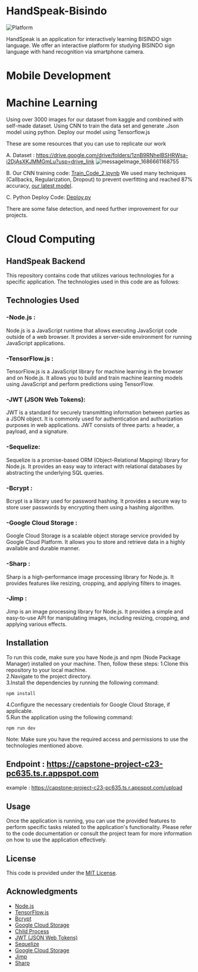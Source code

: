 # HandSpeak-Bisindo
![Platform](https://img.shields.io/badge/platform-Android-green.svg)

HandSpeak is an application for interactively learning BISINDO sign language. 
We offer an interactive platform for studying BISINDO sign language with hand recognition via smartphone camera.
 
 
# Mobile Development



# Machine Learning
Using over 3000 images for our dataset from kaggle and combined with self-made dataset.
Using CNN to train the data set and generate .Json model using python.
Deploy our model using Tensorflow.js 

These are some resources that you can use to replicate our work

A. Dataset : https://drive.google.com/drive/folders/1znB9RNheIBSHRWsa-i2DjAsXKJMMGmLu?usp=drive_link
![messageImage_1686661168755](https://github.com/HandSpeak-Bisindo/ML/assets/119036482/20ce2c82-e81c-44a2-96b1-84c8495a9136)

B. Our CNN training code: [Train_Code_2.ipynb](https://github.com/HandSpeak-Bisindo/ML/blob/main/Train_Code_2.ipynb)
We used many techniques (Callbacks, Regularization, Dropout) to prevent overfitting and reached 87% accuracy, [our latest model](https://github.com/HandSpeak-Bisindo/ML/tree/main/model).

C. Python Deploy Code: [Deploy.py](https://github.com/HandSpeak-Bisindo/ML/blob/main/Deploy.py)


There are some false detection, and need further improvement for our projects.

# Cloud Computing
## HandSpeak Backend
This repository contains code that utilizes various technologies for a specific application. The technologies used in this code are as follows:

## Technologies Used
### -Node.js : 
Node.js is a JavaScript runtime that allows executing JavaScript code outside of a web browser. It provides a server-side environment for running JavaScript applications.
### -TensorFlow.js : 
TensorFlow.js is a JavaScript library for machine learning in the browser and on Node.js. It allows you to build and train machine learning models using JavaScript and perform predictions using TensorFlow.
### -JWT (JSON Web Tokens): 
JWT is a standard for securely transmitting information between parties as a JSON object. It is commonly used for authentication and authorization purposes in web applications. JWT consists of three parts: a header, a payload, and a signature.
### -Sequelize: 
Sequelize is a promise-based ORM (Object-Relational Mapping) library for Node.js. It provides an easy way to interact with relational databases by abstracting the underlying SQL queries.
### -Bcrypt : 
Bcrypt is a library used for password hashing. It provides a secure way to store user passwords by encrypting them using a hashing algorithm.
### -Google Cloud Storage : 
Google Cloud Storage is a scalable object storage service provided by Google Cloud Platform. It allows you to store and retrieve data in a highly available and durable manner.
### -Sharp : 
Sharp is a high-performance image processing library for Node.js. It provides features like resizing, cropping, and applying filters to images.
### -Jimp : 
Jimp is an image processing library for Node.js. It provides a simple and easy-to-use API for manipulating images, including resizing, cropping, and applying various effects.

## Installation
To run this code, make sure you have Node.js and npm (Node Package Manager) installed on your machine. Then, follow these steps:
1.Clone this repository to your local machine.<br>
2.Navigate to the project directory.<br>
3.Install the dependencies by running the following command:<br>
```shell
npm install
```
4.Configure the necessary credentials for Google Cloud Storage, if applicable.<br>
5.Run the application using the following command:<br>
```shell
npm run dev
```
Note: Make sure you have the required access and permissions to use the technologies mentioned above.

## Endpoint : https://capstone-project-c23-pc635.ts.r.appspot.com
example : https://capstone-project-c23-pc635.ts.r.appspot.com/upload


## Usage
Once the application is running, you can use the provided features to perform specific tasks related to the application's functionality. Please refer to the code documentation or consult the project team for more information on how to use the application effectively.

## License
<p>This code is provided under the <a href="LICENSE">MIT License</a>.</p>

## Acknowledgments
<ul>
    <li><a href="https://nodejs.org/">Node.js</a></li>
    <li><a href="https://www.tensorflow.org/js">TensorFlow.js</a></li>
    <li><a href="https://www.npmjs.com/package/bcrypt">Bcrypt</a></li>
   <li><a href="https://cloud.google.com/storage">Google Cloud Storage</a></li>
    <li><a href="https://nodejs.org/api/child_process.html">Child Process</a></li>
    <li><a href="https://jwt.io/">JWT (JSON Web Tokens)</a></li>
    <li><a href="https://sequelize.org/">Sequelize</a></li>
    <li><a href="https://cloud.google.com/storage">Google Cloud Storage</a></li>
    <li><a href="https://www.npmjs.com/package/jimp">Jimp</a></li>
    <li><a href="https://www.npmjs.com/package/sharp">Sharp</a></li>




